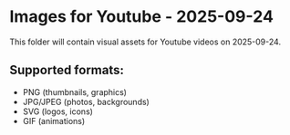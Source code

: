 # Images for Youtube - 2025-09-24

This folder will contain visual assets for Youtube videos on 2025-09-24.

## Supported formats:
- PNG (thumbnails, graphics)
- JPG/JPEG (photos, backgrounds)
- SVG (logos, icons)
- GIF (animations)

